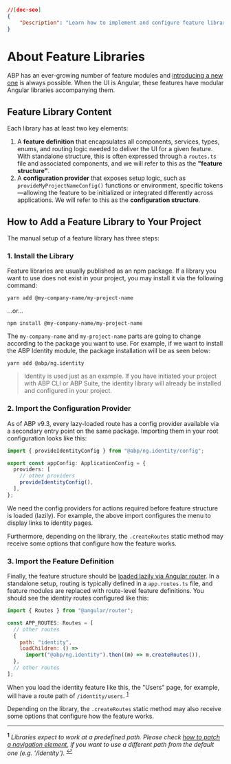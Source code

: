 ```json
//[doc-seo]
{
    "Description": "Learn how to implement and configure feature libraries in ABP Framework to enhance your Angular applications with modular functionality."
}
```

# About Feature Libraries

ABP has an ever-growing number of feature modules and [introducing a new one](../../architecture/modularity/basics.md) is always possible. When the UI is Angular, these features have modular Angular libraries accompanying them.

## Feature Library Content

Each library has at least two key elements:

1. A **feature definition** that encapsulates all components, services, types, enums, and routing logic needed to deliver the UI for a given feature. With standalone structure, this is often expressed through a `routes.ts` file and associated components, and we will refer to this as the **"feature structure"**.
2. A **configuration provider** that exposes setup logic, such as `provideMyProjectNameConfig()` functions or environment, specific tokens—allowing the feature to be initialized or integrated differently across applications. We will refer to this as the **configuration structure**.

## How to Add a Feature Library to Your Project

<!-- TODO: Insert info on CLI `add-module` command here when the schematic is ready. -->

The manual setup of a feature library has three steps:

### 1. Install the Library

Feature libraries are usually published as an npm package. If a library you want to use does not exist in your project, you may install it via the following command:

```shell
yarn add @my-company-name/my-project-name
```

...or...

```shell
npm install @my-company-name/my-project-name
```

The `my-company-name` and `my-project-name` parts are going to change according to the package you want to use. For example, if we want to install the ABP Identity module, the package installation will be as seen below:

```shell
yarn add @abp/ng.identity
```

> Identity is used just as an example. If you have initiated your project with ABP CLI or ABP Suite, the identity library will already be installed and configured in your project.

### 2. Import the Configuration Provider

As of ABP v9.3, every lazy-loaded route has a config provider available via a secondary entry point on the same package. Importing them in your root configuration looks like this:

```ts
import { provideIdentityConfig } from "@abp/ng.identity/config";

export const appConfig: ApplicationConfig = {
  providers: [
    // other providers
    provideIdentityConfig(),
  ],
};
```

We need the config providers for actions required before feature structure is loaded (lazily). For example, the above import configures the menu to display links to identity pages.

Furthermore, depending on the library, the `.createRoutes` static method may receive some options that configure how the feature works.

### 3. Import the Feature Definition

Finally, the feature structure should be [loaded lazily via Angular router](https://angular.dev/reference/migrations/route-lazy-loading). In a standalone setup, routing is typically defined in a `app.routes.ts` file, and feature modules are replaced with route-level feature definitions. You should see the identity routes configured like this:

```js
import { Routes } from "@angular/router";

const APP_ROUTES: Routes = [
  // other routes
  {
    path: "identity",
    loadChildren: () =>
      import("@abp/ng.identity").then((m) => m.createRoutes()),
  },
  // other routes
];
```

When you load the identity feature like this, the "Users" page, for example, will have a route path of `/identity/users`. <sup id="a-modify-route">[1](#f-modify-route)</sup>

Depending on the library, the `.createRoutes` static method may also receive some options that configure how the feature works.

---

<sup id="f-modify-route"><b>1</b></sup> _Libraries expect to work at a predefined path. Please check [how to patch a navigation element](./modifying-the-menu.md#how-to-patch-or-remove-a-navigation-element), if you want to use a different path from the default one (e.g. '/identity')._ <sup>[↩](#a-modify-route)</sup>
